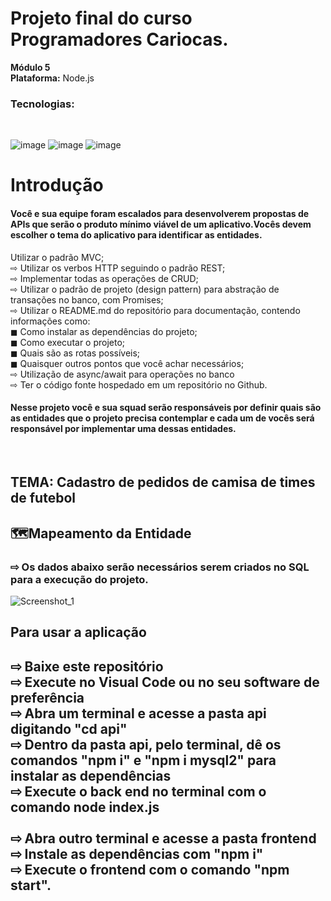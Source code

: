# Projeto final do curso Programadores Cariocas.<br> 
**Módulo 5**<br> 
**Plataforma:** Node.js<br>
<h3>Tecnologias:</h3><br> 

![image](https://user-images.githubusercontent.com/56053290/218258400-46b576f3-03c0-4557-b984-189c104e5a51.png)
![image](https://user-images.githubusercontent.com/56053290/218258497-d0ddc8bf-a8dc-45b2-aba5-4614700e73d5.png)
![image](https://user-images.githubusercontent.com/56053290/218259194-0cbc46a8-6150-4eb7-8cfb-14846262a0c3.png)

<h1>Introdução</h1>

<h4>Você e sua equipe foram escalados para desenvolverem
propostas de APIs que serão o produto mínimo viável de um
aplicativo.Vocês devem escolher o tema do aplicativo para
identificar as entidades.</h4>

Utilizar o padrão MVC;<br>
⇨ Utilizar os verbos HTTP seguindo o padrão REST;<br>
⇨ Implementar todas as operações de CRUD;<br>
⇨ Utilizar o padrão de projeto (design pattern) para abstração de transações no banco, com Promises;<br>
⇨ Utilizar o README.md do repositório para documentação, contendo informações como:<br>
◼ Como instalar as dependências do projeto;<br>
◼ Como executar o projeto;<br>
◼ Quais são as rotas possíveis;<br>
◼ Quaisquer outros pontos que você achar necessários;<br>
⇨ Utilização de async/await para operações no banco<br>
⇨ Ter o código fonte hospedado em um repositório no Github.<br>

<h4>Nesse projeto você e sua squad serão responsáveis por
definir quais são as entidades que o projeto precisa
contemplar e cada um de vocês será responsável por
implementar uma dessas entidades.</h4>
<br>

<h2>TEMA: Cadastro de pedidos de camisa de times de futebol</h2>
<h2>🗺️Mapeamento da Entidade</h2>

<h3>⇨ Os dados abaixo serão necessários serem criados no SQL para a execução do projeto.</h3>

![Screenshot_1](https://user-images.githubusercontent.com/115708859/229975274-d0818653-44c0-4ecf-93c3-b43dc20979be.png)


<h2>Para usar a aplicação<h2>
⇨ Baixe este repositório<br>
⇨ Execute no Visual Code ou no seu software de preferência<br>
⇨ Abra um terminal e acesse a pasta api digitando "cd api"<br>
⇨ Dentro da pasta api, pelo terminal, dê os comandos "npm i" e "npm i mysql2" para instalar as dependências<br>
⇨ Execute o back end no terminal com o comando node index.js<br>
<br>
⇨ Abra outro terminal e acesse a pasta frontend<br>
⇨ Instale as dependências com "npm i"<br>
⇨ Execute o frontend com o comando "npm start".<br>
